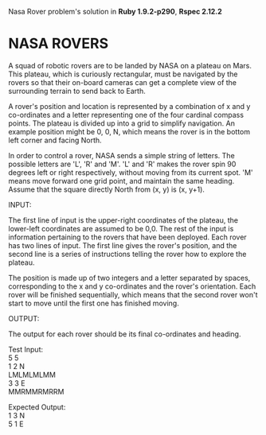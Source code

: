 Nasa Rover problem's solution in <b>Ruby 1.9.2-p290</b>, <b>Rspec 2.12.2</b>

<h1>NASA ROVERS</h1>

A squad of robotic rovers are to be landed by NASA on a plateau on Mars. This plateau, which is curiously
rectangular, must be navigated by the rovers so that their on-board cameras can get a complete view of the
surrounding terrain to send back to Earth.

A rover's position and location is represented by a combination of x and y co-ordinates and a letter representing one
of the four cardinal compass points. The plateau is divided up into a grid to simplify navigation. An example position
might be 0, 0, N, which means the rover is in the bottom left corner and facing North.

In order to control a rover, NASA sends a simple string of letters. The
possible letters are 'L', 'R' and 'M'. 'L' and 'R' makes the rover spin 90
degrees left or right respectively, without moving from its current spot.
'M' means move forward one grid point, and maintain the same heading.
Assume that the square directly North from (x, y) is (x, y+1).

INPUT:

The first line of input is the upper-right coordinates of the plateau, the
lower-left coordinates are assumed to be 0,0.
The rest of the input is information pertaining to the rovers that have
been deployed. Each rover has two lines of input. The first line gives the rover's position, and the second line is a
series of instructions telling the rover how to explore the plateau.

The position is made up of two integers and a letter separated by spaces, corresponding to the x and y co-ordinates
and the rover's orientation.
Each rover will be finished sequentially, which means that the second rover won't start to move until the first one has
finished moving.

OUTPUT:

The output for each rover should be its final co-ordinates and heading.

Test Input:<br/>
5 5<br/>
1 2 N<br/>
LMLMLMLMM<br/>
3 3 E<br/>
MMRMMRMRRM<br/>

Expected Output:<br/>
1 3 N<br/>
5 1 E

